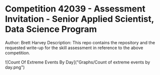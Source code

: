 # Competition 42039 - Assessment Invitation - Senior Applied Scientist, Data Science Program
Author: Brett Harvey
Description: This repo contains the repository and the requested write-up for the skill assessment in reference to the above competition.


![Count Of Extreme Events By Day]("Graphs/Count of extreme events by day.png")


